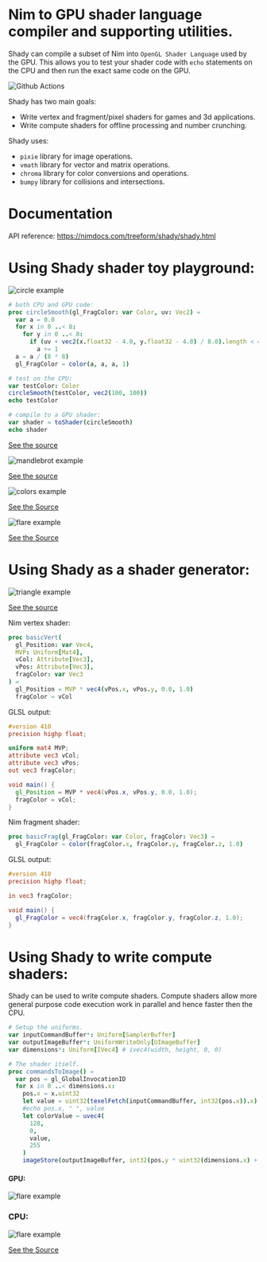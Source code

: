 # Nim to GPU shader language compiler and supporting utilities.

Shady can compile a subset of Nim into `OpenGL Shader Language` used by the GPU. This allows you to test your shader code with `echo` statements on the CPU and then run the exact same code on the GPU.

![Github Actions](https://github.com/treeform/shady/workflows/Github%20Actions/badge.svg)

Shady has two main goals:

* Write vertex and fragment/pixel shaders for games and 3d applications.
* Write compute shaders for offline processing and number crunching.

Shady uses:
* `pixie` library for image operations.
* `vmath` library for vector and matrix operations.
* `chroma` library for color conversions and operations.
* `bumpy` library for collisions and intersections.

# Documentation

API reference: https://nimdocs.com/treeform/shady/shady.html

# Using Shady shader toy playground:

![circle example](docs/circle.png)

```nim
# both CPU and GPU code:
proc circleSmooth(gl_FragColor: var Color, uv: Vec2) =
  var a = 0.0
  for x in 0 ..< 8:
    for y in 0 ..< 8:
      if (uv + vec2(x.float32 - 4.0, y.float32 - 4.0) / 8.0).length < 400.0:
        a += 1
  a = a / (8 * 8)
  gl_FragColor = color(a, a, a, 1)

# test on the CPU:
var testColor: Color
circleSmooth(testColor, vec2(100, 100))
echo testColor

# compile to a GPU shader:
var shader = toShader(circleSmooth)
echo shader
```

[See the source](examples/circle.nim)

![mandlebrot example](docs/mandelbrot.png)

[See the source](examples/mandelbrot.nim)

![colors example](docs/colors.png)

[See the Source](examples/colors.nim)

![flare example](docs/flare.png)

[See the Source](examples/flare.nim)


# Using Shady as a shader generator:

![triangle example](docs/triangle.png)

[See the source](examples/triangle.nim)

Nim vertex shader:
```nim
proc basicVert(
  gl_Position: var Vec4,
  MVP: Uniform[Mat4],
  vCol: Attribute[Vec3],
  vPos: Attribute[Vec3],
  fragColor: var Vec3
) =
  gl_Position = MVP * vec4(vPos.x, vPos.y, 0.0, 1.0)
  fragColor = vCol
```

GLSL output:
```glsl
#version 410
precision highp float;

uniform mat4 MVP;
attribute vec3 vCol;
attribute vec3 vPos;
out vec3 fragColor;

void main() {
  gl_Position = MVP * vec4(vPos.x, vPos.y, 0.0, 1.0);
  fragColor = vCol;
}
```

Nim fragment shader:
```nim
proc basicFrag(gl_FragColor: var Color, fragColor: Vec3) =
  gl_FragColor = color(fragColor.x, fragColor.y, fragColor.z, 1.0)
```

GLSL output:
```glsl
#version 410
precision highp float;

in vec3 fragColor;

void main() {
  gl_FragColor = vec4(fragColor.x, fragColor.y, fragColor.z, 1.0);
}
```

# Using Shady to write compute shaders:

Shady can be used to write compute shaders. Compute shaders allow more general purpose code execution work in parallel and hence faster then the CPU.

```nim
# Setup the uniforms.
var inputCommandBuffer*: Uniform[SamplerBuffer]
var outputImageBuffer*: UniformWriteOnly[UImageBuffer]
var dimensions*: Uniform[IVec4] # ivec4(width, height, 0, 0)

# The shader itself.
proc commandsToImage() =
  var pos = gl_GlobalInvocationID
  for x in 0 ..< dimensions.x:
    pos.x = x.uint32
    let value = uint32(texelFetch(inputCommandBuffer, int32(pos.x)).x)
    #echo pos.x, " ", value
    let colorValue = uvec4(
      128,
      0,
      value,
      255
    )
    imageStore(outputImageBuffer, int32(pos.y * uint32(dimensions.x) + pos.x), colorValue)
```

#### GPU:

![flare example](examples/compute1_output_gpu.png)

### CPU:

![flare example](examples/compute1_output_cpu.png)

[See the Source](examples/compute1.nim)
